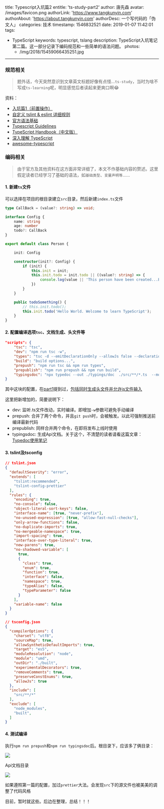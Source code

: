 title: Typescript入坑篇2
entitle: 'ts-study-part2'
author: 唐先森
avatar: /images/favicon.png
authorLink: 'https://www.tangkunyin.com'
authorAbout: 'https://about.tangkunyin.com'
authorDesc: 一个写代码的「伪文人」
categories: 技术
timestamp: 1546832521
date: 2019-01-07 11:42:01
tags:
- TypeScript
keywords: typescript, tslang
description: TypeScript入坑笔记第二篇。这一部分记录下编码规范和一些简单的语法问题。
photos:
    - /img/2018/15459066435251.jpg
---

### 规范相关

> 题外话，今天突然意识到文章英文标题好像有点怪...`ts-study`，当时为啥不写成`ts-learning`呢，明显感觉后者读起来更爽口啊😂️

资料：

- [入坑篇1（前置操作）](https://shuoit.net/tech-notes/ts-study-part1-1528259629.html)
- [自定义 tslint & eslint 详细规则](https://juejin.im/post/5b3859a36fb9a00e4d53fc85)
- [官方语法基础](https://www.tslang.cn/docs/handbook/basic-types.html)
- [Typescript Guidelines](https://semlinker.com/ts-intro-and-guide/)
- [TypeScript Handbook（中文版）](https://zhongsp.gitbooks.io/typescript-handbook/)
- [深入理解 TypeScript](https://jkchao.github.io/typescript-book-chinese/)
- [awesome-typescript](https://github.com/semlinker/awesome-typescript)




### 编码相关

> 由于官方及其他资料在这方面非常详细了，本文不作基础内容的赘述。这里假定读者已经学习了基础的语法，如`基础类型`、`变量声明等`......

#### 1. 新建`ts`文件

可以选择在项目的根目录建立`src`目录，然后新建`index.ts`文件

```typescript
type CallBack = (value?: string) => void;

interface Config {
    name: string
    age: number
    todo?: CallBack
}

export default class Person {

    init: Config

    constructor(init?: Config) {
        if (init) {
            this.init = init;
            this.init.todo = init.todo || ((value?: string) => {
                console.log(value || 'This person have been created...But nothing todo')
            })
        }
    }

    public todoSomething() {
        // this.init.todo();
        this.init.todo('Hello World. Welcome to learn TypeScript');
    }
}
```


#### 2. 配置编译选项`tsc`、文档生成、头文件等

```json
"scripts": {
    "tsc": "tsc",
    "dev": "npm run tsc -w",
    "types": "tsc -d --emitDeclarationOnly --allowJs false --declarationDir ./@types",
    "build": "build options...",
    "prepush": "npm run tsc && npm run types",
    "prepublish": "npm run prepush && npm run build",
    "typingsdoc": "npx typedoc --out ./typings/doc  ./src/**/*.ts  --module umd"
}
```

其中这块的配置，在[part1](https://shuoit.net/tech-notes/ts-study-part1-1528259629.html)提到过，[包括同时生成头文件并允许js文件输入](https://shuoit.net/tech-notes/Allow--declaration-with--allowJs-1546511333.html)

这里把新增加的，简要说明下：

- dev: 监听.ts文件改动，实时编译。即增加`-w`参数可避免手动编译
- prepush: 合并了两个命令，并且`git push`时，会被触发。以此可强制推送前编译最新代码
- prepublish: 同样合并两个命令，在即将发布上线时使用
- typingsdoc: 生成Api文档。关于这个，不清楚的读者请看这篇文章：[Typedoc使用笔记](https://shuoit.net/tech-notes/typedoc-notes-1544152560.html)

#### 3. tslint及tsconfig

```json
// tslint.json
{
  "defaultSeverity": "error",
  "extends": [
    "tslint:recommended",
    "tslint-config-prettier"
  ],
  "rules": {
    "encoding": true,
    "no-console": false,
    "object-literal-sort-keys": false,
    "interface-name": [true, "never-prefix"],
    "no-unused-expression": [true, "allow-fast-null-checks"],
    "only-arrow-functions": false,
    "no-duplicate-imports": true,
    "no-mergeable-namespace": true,
    "import-spacing": true,
    "interface-over-type-literal": true,
    "new-parens": true,
    "no-shadowed-variable": [
      true,
      {
        "class": true,
        "enum": true,
        "function": true,
        "interface": false,
        "namespace": true,
        "typeAlias": false,
        "typeParameter": false
      }
    ],
    "variable-name": false
  }
}

// tsconfig.json
{
  "compilerOptions": {
    "charset": "utf8",
    "sourceMap": true,
    "allowSyntheticDefaultImports": true,
    "target": "es5",
    "moduleResolution": "node",
    "module": "umd",
    "outDir": "./built",
    "experimentalDecorators": true,
    "removeComments": true,
    "preserveConstEnums": true,
    "allowJs": true
  },
  "include": [
    "src/**/*"
  ],
  "exclude": [
    "node_modules",
    "built",
  ]
}
```

#### 4. 测试编译

执行`npm run prepush`和`npm run typingsdoc`后。根目录下，应该多了俩目录：

![](/img/2019/15469365443647.jpg)

Api文档目录

![](/img/2019/15469365901446.jpg)


如果遵照第一篇的配置，加过`prettier`大法。会发现`src`下的源文件也被美美的调整了代码风格

目前，暂时就这些。后边在整理，总结！！！

